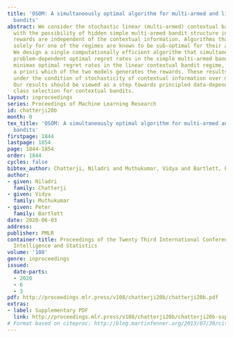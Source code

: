```yaml
---
title: 'OSOM: A simultaneously optimal algorithm for multi-armed and linear contextual
  bandits'
abstract: We consider the stochastic linear (multi-armed) contextual bandit problem
  with the possibility of hidden simple multi-armed bandit structure in which the
  rewards are independent of the contextual information. Algorithms that are designed
  solely for one of the regimes are known to be sub-optimal for their alternate regime.
  We design a single computationally efficient algorithm that simultaneously obtains
  problem-dependent optimal regret rates in the simple multi-armed bandit regime and
  minimax optimal regret rates in the linear contextual bandit regime, without knowing
  a priori which of the two models generates the rewards. These results are proved
  under the condition of stochasticity of contextual information over multiple rounds.
  Our results should be viewed as a step towards principled data-dependent policy
  class selection for contextual bandits.
layout: inproceedings
series: Proceedings of Machine Learning Research
id: chatterji20b
month: 0
tex_title: 'OSOM: A simultaneously optimal algorithm for multi-armed and linear contextual
  bandits'
firstpage: 1844
lastpage: 1854
page: 1844-1854
order: 1844
cycles: false
bibtex_author: Chatterji, Niladri and Muthukumar, Vidya and Bartlett, Peter
author:
- given: Niladri
  family: Chatterji
- given: Vidya
  family: Muthukumar
- given: Peter
  family: Bartlett
date: 2020-06-03
address: 
publisher: PMLR
container-title: Proceedings of the Twenty Third International Conference on Artificial
  Intelligence and Statistics
volume: '108'
genre: inproceedings
issued:
  date-parts:
  - 2020
  - 6
  - 3
pdf: http://proceedings.mlr.press/v108/chatterji20b/chatterji20b.pdf
extras:
- label: Supplementary PDF
  link: http://proceedings.mlr.press/v108/chatterji20b/chatterji20b-supp.pdf
# Format based on citeproc: http://blog.martinfenner.org/2013/07/30/citeproc-yaml-for-bibliographies/
---
```

